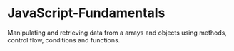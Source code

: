 # JavaScript-Fundamentals

Manipulating and retrieving data from a arrays and objects using methods, control flow, conditions and functions.
